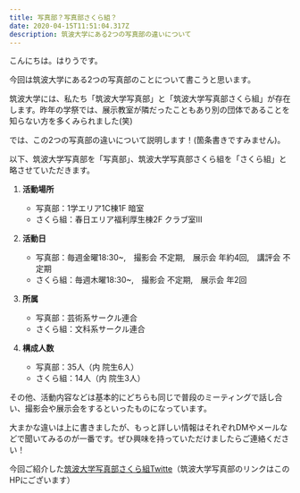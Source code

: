 ```yaml
---
title: 写真部？写真部さくら組？
date: 2020-04-15T11:51:04.317Z
description: 筑波大学にある2つの写真部の違いについて
---
```

こんにちは。はりうです。

今回は筑波大学にある2つの写真部のことについて書こうと思います。

筑波大学には、私たち「筑波大学写真部」と「筑波大学写真部さくら組」が存在します。昨年の学祭では、展示教室が隣だったこともあり別の団体であることを知らない方を多くみられました(笑)

では、この2つの写真部の違いについて説明します！(箇条書きですみません)。

以下、筑波大学写真部を「写真部」、筑波大学写真部さくら組を「さくら組」と略させていただきます。

1. **活動場所**

   * 写真部：1学エリア1C棟1F  暗室
   * さくら組：春日エリア福利厚生棟2F クラブ室Ⅲ
2. **活動日**

   * 写真部：毎週金曜18:30~,　撮影会  不定期,　展示会  年約4回,　講評会  不定期
   * さくら組：毎週木曜18:30~,　撮影会  不定期,　展示会  年2回
3. **所属**

   * 写真部：芸術系サークル連合
   * さくら組：文科系サークル連合
4. **構成人数**

   * 写真部：35人（内 院生6人） 
   * さくら組：14人（内 院生3人）

その他、活動内容などは基本的にどちらも同じで普段のミーティングで話し合い、撮影会や展示会をするといったものになっています。

大まかな違いは上に書きましたが、もっと詳しい情報はそれぞれDMやメールなどで聞いてみるのが一番です。ぜひ興味を持っていただけましたらご連絡ください！

今回ご紹介した[筑波大学写真部さくら組Twitte](https://mobile.twitter.com/sakura_photo)（筑波大学写真部のリンクはこのHPにございます）